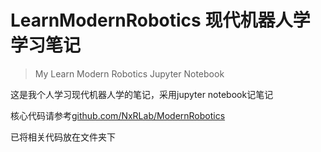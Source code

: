 # LearnModernRobotics 现代机器人学学习笔记

> My Learn Modern Robotics Jupyter Notebook

这是我个人学习现代机器人学的笔记，采用jupyter notebook记笔记

核心代码请参考[github.com/NxRLab/ModernRobotics](https://github.com/NxRLab/ModernRobotics)

已将相关代码放在文件夹下

